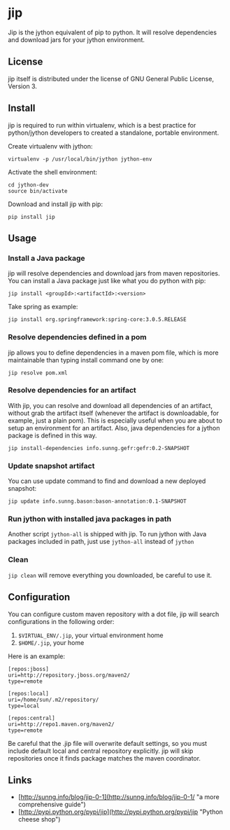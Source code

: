 jip
===

Jip is the jython equivalent of pip to python. It will resolve dependencies and 
download jars for your jython environment.

License
-------

jip itself is distributed under the license of GNU General Public License, Version 3.

Install
-------

jip is required to run within virtualenv, which is a best practice for 
python/jython developers to created a standalone, portable environment.

Create virtualenv with jython:

    virtualenv -p /usr/local/bin/jython jython-env

Activate the shell environment:

    cd jython-dev
    source bin/activate

Download and install jip with pip:
    
    pip install jip

Usage
-----

### Install a Java package ###

jip will resolve dependencies and download jars from maven repositories. 
You can install a Java package just like what you do python with pip:

    jip install <groupId>:<artifactId>:<version>

Take spring as example:

    jip install org.springframework:spring-core:3.0.5.RELEASE

### Resolve dependencies defined in a pom ###

jip allows you to define dependencies in a maven pom file, which is more 
maintainable than typing install command one by one:

    jip resolve pom.xml

### Resolve dependencies for an artifact ###
With jip, you can resolve and download all dependencies of an artifact,
without grab the artifact itself (whenever the artifact is downloadable, for example,
just a plain pom). This is especially useful when you are about to setup an environment
for an artifact. Also, java dependencies for a jython package is defined in
this way.

    jip install-dependencies info.sunng.gefr:gefr:0.2-SNAPSHOT

### Update snapshot artifact ###

You can use update command to find and download a new deployed snapshot:

    jip update info.sunng.bason:bason-annotation:0.1-SNAPSHOT

### Run jython with installed java packages in path ###

Another script `jython-all` is shipped with jip. To run jython with Java 
packages included in path, just use `jython-all` instead of `jython`

### Clean ###

`jip clean` will remove everything you downloaded, be careful to use it.

Configuration
-------------

You can configure custom maven repository with a dot file, jip will search
configurations in the following order:

1. `$VIRTUAL_ENV/.jip`, your virtual environment home
1. `$HOME/.jip`, your home

Here is an example:

    [repos:jboss]
    uri=http://repository.jboss.org/maven2/
    type=remote

    [repos:local]
    uri=/home/sun/.m2/repository/
    type=local

    [repos:central]
    uri=http://repo1.maven.org/maven2/
    type=remote

Be careful that the .jip file will overwrite default settings, 
so you must include default local and central repository explicitly. 
jip will skip repositories once it finds package matches the maven coordinator.


Links
-----

* [http://sunng.info/blog/jip-0-1](http://sunng.info/blog/jip-0-1/ "a more comprehensive guide")
* [http://pypi.python.org/pypi/jip](http://pypi.python.org/pypi/jip "Python cheese shop")


